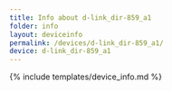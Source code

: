 ```yaml
---
title: Info about d-link_dir-859_a1
folder: info
layout: deviceinfo
permalink: /devices/d-link_dir-859_a1/
device: d-link_dir-859_a1
---
```

{% include templates/device_info.md %}
